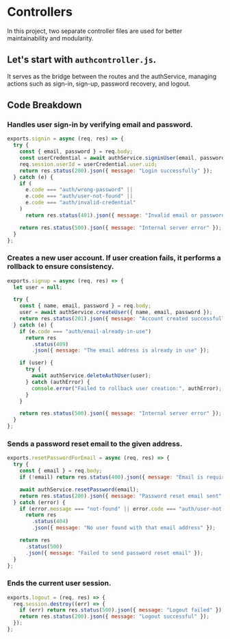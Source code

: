 # Controllers
In this project, two separate controller files are used for better maintainability and modularity.

## Let's start with ```authcontroller.js```.

It serves as the bridge between the routes and the authService, managing actions such as sign-in, sign-up, password recovery, and logout.

## Code Breakdown 

### Handles user sign-in by verifying email and password.
```js
exports.signin = async (req, res) => {
  try {
    const { email, password } = req.body;
    const userCredential = await authService.signinUser(email, password);
    req.session.userId = userCredential.user.uid;
    return res.status(200).json({ message: "Login successfully" });
  } catch (e) {
    if (
      e.code === "auth/wrong-password" ||
      e.code === "auth/user-not-found" ||
      e.code === "auth/invalid-credential"
    )
      return res.status(401).json({ message: "Invalid email or password" });

    return res.status(500).json({ message: "Internal server error" });
  }
};
```
### Creates a new user account. If user creation fails, it performs a rollback to ensure consistency. 
```js
exports.signup = async (req, res) => {
  let user = null;

  try {
    const { name, email, password } = req.body;
    user = await authService.createUser({ name, email, password });
    return res.status(201).json({ message: "Account created successfully" });
  } catch (e) {
    if (e.code === "auth/email-already-in-use")
      return res
        .status(409)
        .json({ message: "The email address is already in use" });

    if (user) {
      try {
        await authService.deleteAuthUser(user);
      } catch (authError) {
        console.error("Failed to rollback user creation:", authError);
      }
    }

    return res.status(500).json({ message: "Internal server error" });
  }
};
```
### Sends a password reset email to the given address.
```js
exports.resetPasswordForEmail = async (req, res) => {
  try {
    const { email } = req.body;
    if (!email) return res.status(400).json({ message: "Email is required" });

    await authService.resetPassword(email);
    return res.status(200).json({ message: "Password reset email sent" });
  } catch (error) {
    if (error.message === "not-found" || error.code === "auth/user-not-found")
      return res
        .status(404)
        .json({ message: "No user found with that email address" });

    return res
      .status(500)
      .json({ message: "Failed to send password reset email" });
  }
};
```
### Ends the current user session.
```js
exports.logout = (req, res) => {
  req.session.destroy((err) => {
    if (err) return res.status(500).json({ message: "Logout failed" });
    return res.status(200).json({ message: "Logout successful" });
  });
};

```

